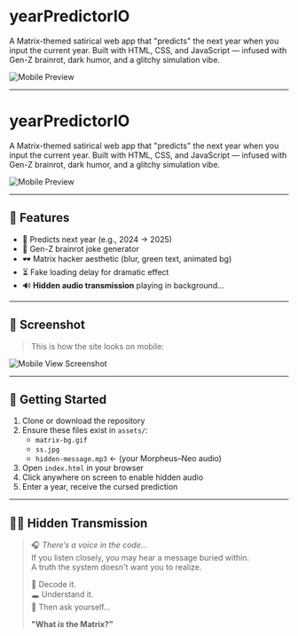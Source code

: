 # yearPredictorIO

A Matrix-themed satirical web app that "predicts" the next year when you input the current year. Built with HTML, CSS, and JavaScript — infused with Gen-Z brainrot, dark humor, and a glitchy simulation vibe.

![Mobile Preview](./assets/ss.jpg)

---
# yearPredictorIO

A Matrix-themed satirical web app that "predicts" the next year when you input the current year. Built with HTML, CSS, and JavaScript — infused with Gen-Z brainrot, dark humor, and a glitchy simulation vibe.

![Mobile Preview](./assets/ss.jpg)

---

## 🔮 Features

- 🔢 Predicts next year (e.g., 2024 → 2025)
- 🧠 Gen-Z brainrot joke generator
- 🕶️ Matrix hacker aesthetic (blur, green text, animated bg)
- ⏳ Fake loading delay for dramatic effect
- 🔊 **Hidden audio transmission** playing in background...

---

## 📲 Screenshot

> This is how the site looks on mobile:

![Mobile View Screenshot](./assets/ss.jpg)

---

## 🚀 Getting Started

1. Clone or download the repository  
2. Ensure these files exist in `assets/`:  
   - `matrix-bg.gif`  
   - `ss.jpg`  
   - `hidden-message.mp3` ← (your Morpheus–Neo audio)  
3. Open `index.html` in your browser  
4. Click anywhere on screen to enable hidden audio  
5. Enter a year, receive the cursed prediction

---
## 🕵️‍♂️ Hidden Transmission

> 🎧 *There’s a voice in the code...*  
> If you listen closely, you may hear a message buried within.  
> A truth the system doesn't want you to realize.  
>  
> 🧩 Decode it.  
> 🕳️ Understand it.  
> 🫥 Then ask yourself...  
>  
> **"What *is* the Matrix?"**
